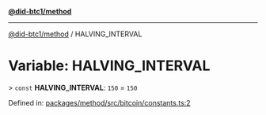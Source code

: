 [**@did-btc1/method**](../README.md)

***

[@did-btc1/method](../globals.md) / HALVING\_INTERVAL

# Variable: HALVING\_INTERVAL

&gt; `const` **HALVING\_INTERVAL**: `150` = `150`

Defined in: [packages/method/src/bitcoin/constants.ts:2](https://github.com/dcdpr/did-btc1-js/blob/4ab6f9915d95beed9bc633644c9db1539395f512/packages/method/src/bitcoin/constants.ts#L2)
